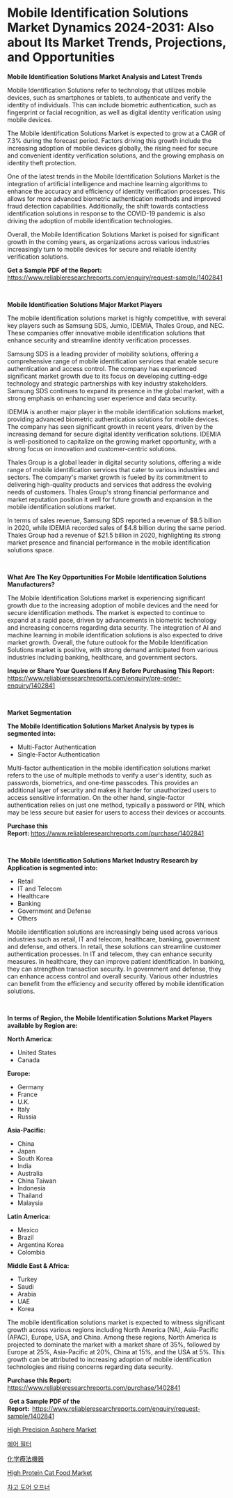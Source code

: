 <p><h1>Mobile Identification Solutions Market Dynamics 2024-2031: Also about Its Market Trends, Projections, and Opportunities</h1></p><p><strong>Mobile Identification Solutions Market Analysis and Latest Trends</strong></p>
<p><p>Mobile Identification Solutions refer to technology that utilizes mobile devices, such as smartphones or tablets, to authenticate and verify the identity of individuals. This can include biometric authentication, such as fingerprint or facial recognition, as well as digital identity verification using mobile devices.</p><p>The Mobile Identification Solutions Market is expected to grow at a CAGR of 7.3% during the forecast period. Factors driving this growth include the increasing adoption of mobile devices globally, the rising need for secure and convenient identity verification solutions, and the growing emphasis on identity theft protection. </p><p>One of the latest trends in the Mobile Identification Solutions Market is the integration of artificial intelligence and machine learning algorithms to enhance the accuracy and efficiency of identity verification processes. This allows for more advanced biometric authentication methods and improved fraud detection capabilities. Additionally, the shift towards contactless identification solutions in response to the COVID-19 pandemic is also driving the adoption of mobile identification technologies.</p><p>Overall, the Mobile Identification Solutions Market is poised for significant growth in the coming years, as organizations across various industries increasingly turn to mobile devices for secure and reliable identity verification solutions.</p></p>
<p><strong>Get a Sample PDF of the Report:&nbsp;</strong> <a href="https://www.reliableresearchreports.com/enquiry/request-sample/1402841">https://www.reliableresearchreports.com/enquiry/request-sample/1402841</a></p>
<p>&nbsp;</p>
<p><strong>Mobile Identification Solutions Major Market Players</strong></p>
<p><p>The mobile identification solutions market is highly competitive, with several key players such as Samsung SDS, Jumio, IDEMIA, Thales Group, and NEC. These companies offer innovative mobile identification solutions that enhance security and streamline identity verification processes.</p><p>Samsung SDS is a leading provider of mobility solutions, offering a comprehensive range of mobile identification services that enable secure authentication and access control. The company has experienced significant market growth due to its focus on developing cutting-edge technology and strategic partnerships with key industry stakeholders. Samsung SDS continues to expand its presence in the global market, with a strong emphasis on enhancing user experience and data security.</p><p>IDEMIA is another major player in the mobile identification solutions market, providing advanced biometric authentication solutions for mobile devices. The company has seen significant growth in recent years, driven by the increasing demand for secure digital identity verification solutions. IDEMIA is well-positioned to capitalize on the growing market opportunity, with a strong focus on innovation and customer-centric solutions.</p><p>Thales Group is a global leader in digital security solutions, offering a wide range of mobile identification services that cater to various industries and sectors. The company's market growth is fueled by its commitment to delivering high-quality products and services that address the evolving needs of customers. Thales Group's strong financial performance and market reputation position it well for future growth and expansion in the mobile identification solutions market.</p><p>In terms of sales revenue, Samsung SDS reported a revenue of $8.5 billion in 2020, while IDEMIA recorded sales of $4.8 billion during the same period. Thales Group had a revenue of $21.5 billion in 2020, highlighting its strong market presence and financial performance in the mobile identification solutions space.</p></p>
<p>&nbsp;</p>
<p><strong>What Are The Key Opportunities For Mobile Identification Solutions Manufacturers?</strong></p>
<p><p>The Mobile Identification Solutions market is experiencing significant growth due to the increasing adoption of mobile devices and the need for secure identification methods. The market is expected to continue to expand at a rapid pace, driven by advancements in biometric technology and increasing concerns regarding data security. The integration of AI and machine learning in mobile identification solutions is also expected to drive market growth. Overall, the future outlook for the Mobile Identification Solutions market is positive, with strong demand anticipated from various industries including banking, healthcare, and government sectors.</p></p>
<p><strong>Inquire or Share Your Questions If Any Before Purchasing This Report:</strong> <a href="https://www.reliableresearchreports.com/enquiry/pre-order-enquiry/1402841">https://www.reliableresearchreports.com/enquiry/pre-order-enquiry/1402841</a></p>
<p>&nbsp;</p>
<p><strong>Market Segmentation</strong></p>
<p><strong>The Mobile Identification Solutions Market Analysis by types is segmented into:</strong></p>
<p><ul><li>Multi-Factor Authentication</li><li>Single-Factor Authentication</li></ul></p>
<p><p>Multi-factor authentication in the mobile identification solutions market refers to the use of multiple methods to verify a user's identity, such as passwords, biometrics, and one-time passcodes. This provides an additional layer of security and makes it harder for unauthorized users to access sensitive information. On the other hand, single-factor authentication relies on just one method, typically a password or PIN, which may be less secure but easier for users to access their devices or accounts.</p></p>
<p><strong>Purchase this Report:&nbsp;</strong><a href="https://www.reliableresearchreports.com/purchase/1402841">https://www.reliableresearchreports.com/purchase/1402841</a></p>
<p>&nbsp;</p>
<p><strong>The Mobile Identification Solutions Market Industry Research by Application is segmented into:</strong></p>
<p><ul><li>Retail</li><li>IT and Telecom</li><li>Healthcare</li><li>Banking</li><li>Government and Defense</li><li>Others</li></ul></p>
<p><p>Mobile identification solutions are increasingly being used across various industries such as retail, IT and telecom, healthcare, banking, government and defense, and others. In retail, these solutions can streamline customer authentication processes. In IT and telecom, they can enhance security measures. In healthcare, they can improve patient identification. In banking, they can strengthen transaction security. In government and defense, they can enhance access control and overall security. Various other industries can benefit from the efficiency and security offered by mobile identification solutions.</p></p>
<p>&nbsp;</p>
<p><strong>In terms of Region, the Mobile Identification Solutions Market Players available by Region are:</strong></p>
<p>
    <p> <strong> North America: </strong>
        <ul>
            <li>United States</li>
            <li>Canada</li>
        </ul>
        </p> 
    <p> <strong> Europe: </strong>
        <ul>
            <li>Germany</li>
            <li>France</li>
            <li>U.K.</li>
            <li>Italy</li>
            <li>Russia</li>
        </ul>
        </p> 
    <p> <strong> Asia-Pacific: </strong>
        <ul>
            <li>China</li>
            <li>Japan</li>
            <li>South Korea</li>
            <li>India</li>
            <li>Australia</li>
            <li>China Taiwan</li>
            <li>Indonesia</li>
            <li>Thailand</li>
            <li>Malaysia</li>
        </ul>
        </p> 
    <p> <strong> Latin America: </strong>
        <ul>
            <li>Mexico</li>
            <li>Brazil</li>
            <li>Argentina Korea</li>
            <li>Colombia</li>
        </ul>
        </p> 
    <p> <strong> Middle East & Africa: </strong>
        <ul>
            <li>Turkey</li>
            <li>Saudi</li>
            <li>Arabia</li>
            <li>UAE</li>
            <li>Korea</li>
        </ul>
    </p>
    </p>
<p><p>The mobile identification solutions market is expected to witness significant growth across various regions including North America (NA), Asia-Pacific (APAC), Europe, USA, and China. Among these regions, North America is projected to dominate the market with a market share of 35%, followed by Europe at 25%, Asia-Pacific at 20%, China at 15%, and the USA at 5%. This growth can be attributed to increasing adoption of mobile identification technologies and rising concerns regarding data security.</p></p>
<p><strong>Purchase this Report: </strong><a href="https://www.reliableresearchreports.com/purchase/1402841">https://www.reliableresearchreports.com/purchase/1402841</a></p>
<p>&nbsp;<strong>Get a Sample PDF of the Report:&nbsp;&nbsp;</strong><a href="https://www.reliableresearchreports.com/enquiry/request-sample/1402841">https://www.reliableresearchreports.com/enquiry/request-sample/1402841</a></p>
<p><strong></strong></p>
<p><p><a href="https://iodized-pantydraco-05c.notion.site/High-Precision-Asphere-Market-Size-Global-Industry-Overview-Market-Segmentation-and-Forecast-2024-52df83040f9b44978e2e8d5bd44207a3">High Precision Asphere Market</a></p><p><a href="https://medium.com/@stevecormier0978/%EC%97%90%EC%96%B4-%ED%95%84%ED%84%B0-%EC%8B%9C%EC%9E%A5-%EC%A0%90%EC%9C%A0%EC%9C%A8-%EB%B3%80%ED%99%94-%EB%B0%8F-%EC%8B%9C%EC%9E%A5-%EC%84%B1%EC%9E%A5-%ED%8A%B8%EB%A0%8C%EB%93%9C-2024-2031-186c9da24111">에어 필터</a></p><p><a href="https://medium.com/@sophiaard2003/%E5%8C%96%E5%AD%A6%E7%99%82%E6%B3%95%E8%A3%85%E7%BD%AE%E5%B8%82%E5%A0%B4-%E7%A8%AE%E9%A1%9E-%E7%94%A8%E9%80%94-%E5%9C%B0%E7%90%86%E3%81%AB%E3%82%88%E3%82%8B%E5%8C%85%E6%8B%AC%E7%9A%84%E8%A9%95%E4%BE%A1-9826c7ed22c3">化学療法機器</a></p><p><a href="https://zircon-bluebell-299.notion.site/High-Protein-Cat-Food-Market-Size-Market-Share-and-Global-Market-Analysis-Report-2024-2031-cbeaf8fdaab045458eced0eeb9f62145">High Protein Cat Food Market</a></p><p><a href="https://medium.com/@stevecormier0978/%EC%B0%A8%EA%B3%A0-%EB%AC%B8-%EC%98%A4%ED%94%84%EB%84%88-%EC%8B%9C%EC%9E%A5-%EC%8B%9C%EC%9E%A5-cagr-%EC%8B%9C%EC%9E%A5-%EB%8F%99%ED%96%A5-%EB%B0%8F-%EC%84%B1%EC%9E%A5-%EC%A0%84%EB%9E%B5%EC%97%90-%EB%8C%80%ED%95%9C-%ED%86%B5%EC%B0%B0%EB%A0%A5-7babe10fc321">차고 도어 오프너</a></p></p>
